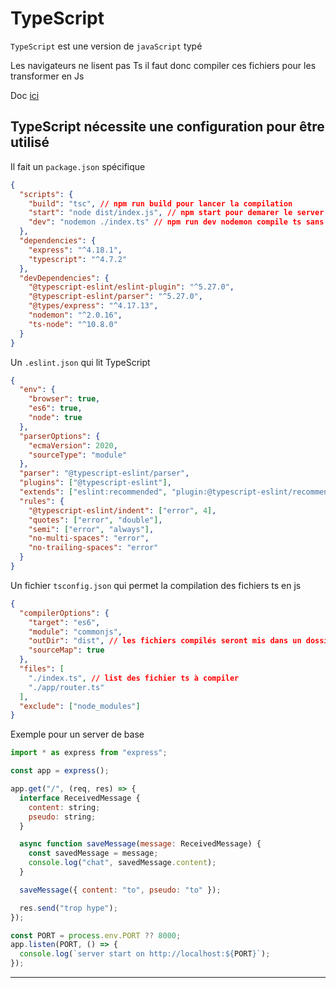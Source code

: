 # TypeScript

`TypeScript` est une version de `javaScript` typé

Les navigateurs ne lisent pas Ts il faut donc compiler ces fichiers pour les transformer en Js

Doc [ici](https://www.typescriptlang.org/docs/)

## TypeScript nécessite une configuration pour être utilisé

Il fait un `package.json` spécifique

```json
{
  "scripts": {
    "build": "tsc", // npm run build pour lancer la compilation
    "start": "node dist/index.js", // npm start pour demarer le server en déploiement
    "dev": "nodemon ./index.ts" // npm run dev nodemon compile ts sans passer par build
  },
  "dependencies": {
    "express": "^4.18.1",
    "typescript": "^4.7.2"
  },
  "devDependencies": {
    "@typescript-eslint/eslint-plugin": "^5.27.0",
    "@typescript-eslint/parser": "^5.27.0",
    "@types/express": "^4.17.13",
    "nodemon": "^2.0.16",
    "ts-node": "^10.8.0"
  }
}
```

Un `.eslint.json` qui lit TypeScript

```json
{
  "env": {
    "browser": true,
    "es6": true,
    "node": true
  },
  "parserOptions": {
    "ecmaVersion": 2020,
    "sourceType": "module"
  },
  "parser": "@typescript-eslint/parser",
  "plugins": ["@typescript-eslint"],
  "extends": ["eslint:recommended", "plugin:@typescript-eslint/recommended"],
  "rules": {
    "@typescript-eslint/indent": ["error", 4],
    "quotes": ["error", "double"],
    "semi": ["error", "always"],
    "no-multi-spaces": "error",
    "no-trailing-spaces": "error"
  }
}
```

Un fichier `tsconfig.json` qui permet la compilation des fichiers ts en js

```json
{
  "compilerOptions": {
    "target": "es6",
    "module": "commonjs",
    "outDir": "dist", // les fichiers compilés seront mis dans un dossier "dist"
    "sourceMap": true
  },
  "files": [
    "./index.ts", // list des fichier ts à compiler
    "./app/router.ts"
  ],
  "exclude": ["node_modules"]
}
```

Exemple pour un server de base

```js
import * as express from "express";

const app = express();

app.get("/", (req, res) => {
  interface ReceivedMessage {
    content: string;
    pseudo: string;
  }

  async function saveMessage(message: ReceivedMessage) {
    const savedMessage = message;
    console.log("chat", savedMessage.content);
  }

  saveMessage({ content: "to", pseudo: "to" });

  res.send("trop hype");
});

const PORT = process.env.PORT ?? 8000;
app.listen(PORT, () => {
  console.log(`server start on http://localhost:${PORT}`);
});
```

---
